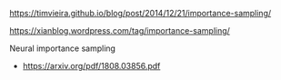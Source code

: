 https://timvieira.github.io/blog/post/2014/12/21/importance-sampling/

https://xianblog.wordpress.com/tag/importance-sampling/

Neural importance sampling
- https://arxiv.org/pdf/1808.03856.pdf